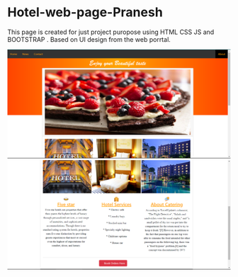 # Hotel-web-page-Pranesh
This page is created for just project puropose using HTML CSS JS and BOOTSTRAP . Based on UI design from the web porrtal.


![hotel](https://github.com/PRANESH-DEVELOPER/Hotel-web-page-Pranesh/blob/main/Screenshot%202021-12-05%20222802.png)
![hotel](https://github.com/PRANESH-DEVELOPER/Hotel-web-page-Pranesh/blob/main/Screenshot%202021-12-05%20222858.png) 

